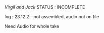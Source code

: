 *Virgil and Jack*
STATUS : INCOMPLETE


log :
23.12.2 - not assembled, audio not on file

Need Audio for whole take

